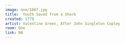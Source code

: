 ```yaml
---
image: one/1667.jpg
title:  Youth Saved from a Shark
created: 1779
artist: Valentine Green, After John Singleton Copley
room: One
link: NA
---
```



